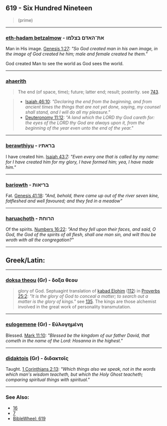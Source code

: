 ## 619 - Six Hundred Nineteen
> (prime)

---

### [eth-hadam betzalmow](/keys/ATh-HADM.BTzLMV) - את־האדם בצלמו
Man in His image. [Genesis 1:27](https://biblehub.com/genesis/1-27.htm): *"So God created man in his own image, in the image of God created he him; male and female created he them."*

God created Man to see the world as God sees the world.

---

### [ahaerith](/keys/AChRITh)
> The end (of space, time); future; latter end; result; posterity. see [743](743).

> - [Isaiah 46:10](https://biblehub.com/isaiah/46-10.htm): *"Declaring the end from the beginning, and from ancient times the things that are not yet done, saying, my counsel shall stand, and I will do all my pleasure."*
> - [Deuteronomy 11:12](https://biblehub.com/deuteronomy/11-12.htm): *"A land which the LORD thy God careth for: the eyes of the LORD thy God are always upon it, from the beginning of the year even unto the end of the year."*

---

### [berawthiyu](/keys/BRAThIV) - בראתיו
I have created him. [Isaiah 43:7](https://biblehub.com/isaiah/43-7.htm): *"Even every one that is called by my name: for I have created him for my glory, I have formed him; yea, I have made him."*

---

### [bariowth](/keys/BRIAVTh) - בריאות
Fat. [Genesis 41:18](https://biblehub.com/genesis/41-18.htm): *"And, behold, there came up out of the river seven kine, fatfleshed and well favoured; and they fed in a meadow"*

---

### [haruachoth](/keys/HRVChTh) - הרוחת
Of the spirits. [Numbers 16:22](https://biblehub.com/numbers/16-22.htm): *"And they fell upon their faces, and said, O God, the God of the spirits of all flesh, shall one man sin, and wilt thou be wroth with all the congregation?"*

---

## Greek/Latin:

---

### [doksa theou](/greek?word=doksa+theou) (Gr) - δοξα θεου
> glory of God. Septuagint translation of [kabad Elohim](/keys/KBD.ALHIM) ([112](112)) in [Proverbs 25:2](https://biblehub.com/genesis/1-27.htm): *"It is the glory of God to conceal a matter; to search out a matter is the glory of kings."* see [135](135). The kings are those alchemist involved in the great work of personality transmutation.

---

### [eulogemene](/greek?word=euloghmenh) (Gr) - Εὐλογημένη
Blessed. [Mark 11:10](https://biblehub.com/mark/11-10.htm): *"Blessed be the kingdom of our father David, that cometh in the name of the Lord: Hosanna in the highest."*

---

### [didaktois](/greek?word=didaktois) (Gr) - διδακτοῖς
Taught. [1 Corinthians 2:13](https://biblehub.com/1_corinthians/2-13.htm): *"Which things also we speak, not in the words which man's wisdom teacheth, but which the Holy Ghost teacheth; comparing spiritual things with spiritual."*

---

### See Also:

- [16](16)
- [7](7)
- [BibleWheel: 619](https://www.biblewheel.com/GR/GR_Database.php?Gem_Number=619)
